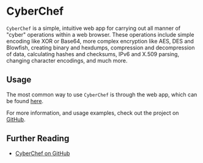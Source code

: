 # CyberChef

`CyberChef` is a simple, intuitive web app for carrying out all manner of "cyber" operations within a web browser. These operations include simple encoding like XOR or Base64, more complex encryption like AES, DES and Blowfish, creating binary and hexdumps, compression and decompression of data, calculating hashes and checksums, IPv6 and X.509 parsing, changing character encodings, and much more.

## Usage

The most common way to use `CyberChef` is through the web app, which can be found [here](https://gchq.github.io/CyberChef/).

For more information, and usage examples, check out the project on [GitHub](https://github.com/gchq/CyberChef).

## Further Reading
- [CyberChef on GitHub](https://github.com/gchq/CyberChef)
